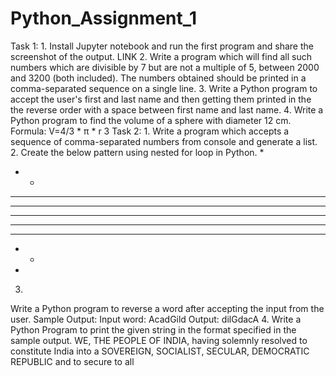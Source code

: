 # Python_Assignment_1

Task 1:
1.
Install Jupyter notebook and run the first program and share the screenshot of the output.
LINK
2.
Write a program which will find all such numbers which are divisible by 7 but are not a multiple
of 5, between 2000 and 3200 (both included). The numbers obtained should be printed in a
comma-separated sequence on a single line.
3.
Write a Python program to accept the user's first and last name and then getting them printed in
the the reverse order with a space between first name and last name.
4.
Write a Python program to find the volume of a sphere with diameter 12 cm.
Formula: V=4/3 * π * r 3
Task 2:
1.
Write a program which accepts a sequence of comma-separated numbers from console and
generate a list.
2.
Create the below pattern using nested for loop in Python.
*
* *
* * *
* * * *
* * * * *
* * * *
* * *
* *
*
3.
Write a Python program to reverse a word after accepting the input from the user.
Sample Output:
Input word: AcadGild
Output: dilGdacA
4.
Write a Python Program to print the given string in the format specified in the sample output.
WE, THE PEOPLE OF INDIA, having solemnly resolved to constitute India into a
SOVEREIGN, SOCIALIST, SECULAR, DEMOCRATIC REPUBLIC and to secure to all
